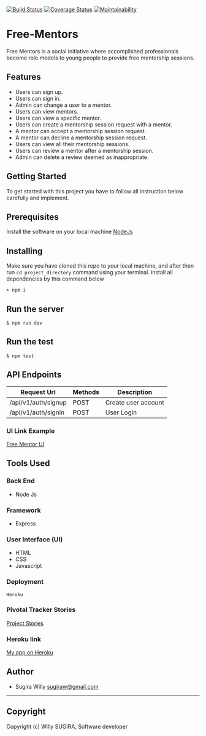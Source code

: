 [![Build Status](https://travis-ci.org/william000000/Free-Mentors.svg?branch=develop)](https://travis-ci.org/william000000/Free-Mentors)
[![Coverage Status](https://coveralls.io/repos/github/william000000/Free-Mentors/badge.svg?branch=develop)](https://coveralls.io/github/william000000/Free-Mentors?branch=develop)
[![Maintainability](https://api.codeclimate.com/v1/badges/8ee023386df711ab3b1b/maintainability)](https://codeclimate.com/github/william000000/Free-Mentors/maintainability)

# Free-Mentors

Free Mentors is a social initiative where accomplished professionals become role models to
young people to provide free mentorship sessions.

## Features
- Users can sign up.
- Users can sign in.
- Admin can change a user to a mentor.
- Users can view mentors.
- Users can view a specific mentor.
- Users can create a mentorship session request with a mentor.
- A mentor can accept a mentorship session request.
- A mentor can decline a mentorship session request.
- Users can view all their mentorship sessions.
- Users can review a mentor after a mentorship session.
- Admin can delete a review deemed as inappropriate.


## Getting Started
To get started with this project you have to follow all instruction below carefully and implement.

## Prerequisites
Install the software on your local machine [NodeJs](https://nodejs.org/en/download/)

## Installing
Make sure you have cloned this repo to your local machine, and after then run `cd project_directory` command using your terminal. install all dependencies by this command below

```
> npm i
```

## Run the server
```
& npm run dev
```
## Run the test

```
& npm test
```

## API Endpoints

| Request Url | Methods  | Description  |
| ------- | --- | --- |
| /api/v1/auth/signup | POST | Create user account |
| /api/v1/auth/signin | POST | User Login  |




### UI Link Example
[Free Mentor UI](https://william000000.github.io/Free-Mentors/UI/index.html)


## Tools Used

### Back End
* Node Js

### Framework
* Express

### User Interface (UI)
* HTML
* CSS
* Javascript

### Deployment
```
Heroku
```
### Pivotal Tracker Stories 
[Project Stories](https://www.pivotaltracker.com/n/projects/2379756)
### Heroku link

[My app on Heroku](https://freementors.herokuapp.com/)

## Author
- Sugira Willy <sugiraw@gmail.com>
---

## Copyright
Copyright (c) Willy SUGIRA, Software developer
